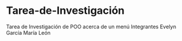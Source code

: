 # Tarea-de-Investigación
Tarea de Investigación de POO acerca de un menú
Integrantes
Evelyn García
María León
